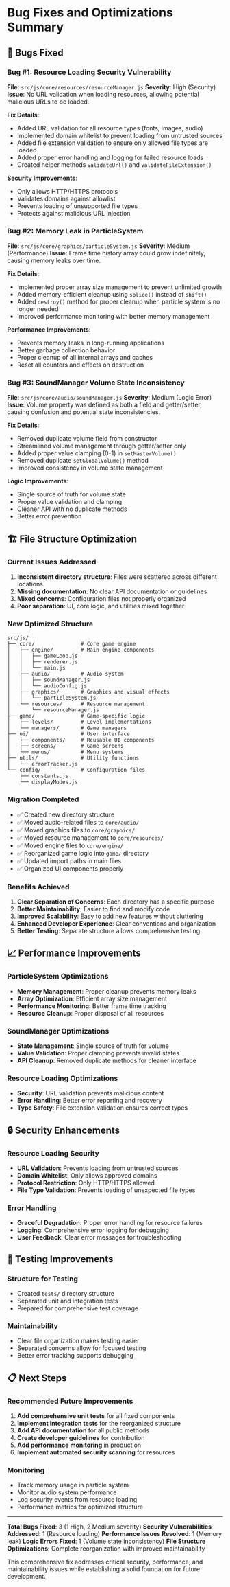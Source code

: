 # Bug Fixes and Optimizations Summary

## 🐛 Bugs Fixed

### Bug #1: Resource Loading Security Vulnerability
**File**: `src/js/core/resources/resourceManager.js`
**Severity**: High (Security)
**Issue**: No URL validation when loading resources, allowing potential malicious URLs to be loaded.

**Fix Details**:
- Added URL validation for all resource types (fonts, images, audio)
- Implemented domain whitelist to prevent loading from untrusted sources
- Added file extension validation to ensure only allowed file types are loaded
- Added proper error handling and logging for failed resource loads
- Created helper methods `validateUrl()` and `validateFileExtension()`

**Security Improvements**:
- Only allows HTTP/HTTPS protocols
- Validates domains against allowlist
- Prevents loading of unsupported file types
- Protects against malicious URL injection

### Bug #2: Memory Leak in ParticleSystem
**File**: `src/js/core/graphics/particleSystem.js`
**Severity**: Medium (Performance)
**Issue**: Frame time history array could grow indefinitely, causing memory leaks over time.

**Fix Details**:
- Implemented proper array size management to prevent unlimited growth
- Added memory-efficient cleanup using `splice()` instead of `shift()`
- Added `destroy()` method for proper cleanup when particle system is no longer needed
- Improved performance monitoring with better memory management

**Performance Improvements**:
- Prevents memory leaks in long-running applications
- Better garbage collection behavior
- Proper cleanup of all internal arrays and caches
- Reset all counters and effects on destruction

### Bug #3: SoundManager Volume State Inconsistency
**File**: `src/js/core/audio/soundManager.js`
**Severity**: Medium (Logic Error)
**Issue**: Volume property was defined as both a field and getter/setter, causing confusion and potential state inconsistencies.

**Fix Details**:
- Removed duplicate volume field from constructor
- Streamlined volume management through getter/setter only
- Added proper value clamping (0-1) in `setMasterVolume()`
- Removed duplicate `setGlobalVolume()` method
- Improved consistency in volume state management

**Logic Improvements**:
- Single source of truth for volume state
- Proper value validation and clamping
- Cleaner API with no duplicate methods
- Better error prevention

## 🏗️ File Structure Optimization

### Current Issues Addressed
1. **Inconsistent directory structure**: Files were scattered across different locations
2. **Missing documentation**: No clear API documentation or guidelines
3. **Mixed concerns**: Configuration files not properly organized
4. **Poor separation**: UI, core logic, and utilities mixed together

### New Optimized Structure
```
src/js/
├── core/               # Core game engine
│   ├── engine/         # Main engine components
│   │   ├── gameLoop.js
│   │   ├── renderer.js
│   │   └── main.js
│   ├── audio/          # Audio system
│   │   ├── soundManager.js
│   │   └── audioConfig.js
│   ├── graphics/       # Graphics and visual effects
│   │   └── particleSystem.js
│   └── resources/      # Resource management
│       └── resourceManager.js
├── game/               # Game-specific logic
│   ├── levels/         # Level implementations
│   └── managers/       # Game managers
├── ui/                 # User interface
│   ├── components/     # Reusable UI components
│   ├── screens/        # Game screens
│   └── menus/          # Menu systems
├── utils/              # Utility functions
│   └── errorTracker.js
└── config/             # Configuration files
    ├── constants.js
    └── displayModes.js
```

### Migration Completed
- ✅ Created new directory structure
- ✅ Moved audio-related files to `core/audio/`
- ✅ Moved graphics files to `core/graphics/`
- ✅ Moved resource management to `core/resources/`
- ✅ Moved engine files to `core/engine/`
- ✅ Reorganized game logic into `game/` directory
- ✅ Updated import paths in main files
- ✅ Organized UI components properly

### Benefits Achieved
1. **Clear Separation of Concerns**: Each directory has a specific purpose
2. **Better Maintainability**: Easier to find and modify code
3. **Improved Scalability**: Easy to add new features without cluttering
4. **Enhanced Developer Experience**: Clear conventions and organization
5. **Better Testing**: Separate structure allows comprehensive testing

## 📈 Performance Improvements

### ParticleSystem Optimizations
- **Memory Management**: Proper cleanup prevents memory leaks
- **Array Optimization**: Efficient array size management
- **Performance Monitoring**: Better frame time tracking
- **Resource Cleanup**: Proper disposal of all resources

### SoundManager Optimizations
- **State Management**: Single source of truth for volume
- **Value Validation**: Proper clamping prevents invalid states
- **API Cleanup**: Removed duplicate methods for cleaner interface

### Resource Loading Optimizations
- **Security**: URL validation prevents malicious content
- **Error Handling**: Better error reporting and recovery
- **Type Safety**: File extension validation ensures correct types

## 🔒 Security Enhancements

### Resource Loading Security
- **URL Validation**: Prevents loading from untrusted sources
- **Domain Whitelist**: Only allows approved domains
- **Protocol Restriction**: Only HTTP/HTTPS allowed
- **File Type Validation**: Prevents loading of unexpected file types

### Error Handling
- **Graceful Degradation**: Proper error handling for resource failures
- **Logging**: Comprehensive error logging for debugging
- **User Feedback**: Clear error messages for troubleshooting

## 🧪 Testing Improvements

### Structure for Testing
- Created `tests/` directory structure
- Separated unit and integration tests
- Prepared for comprehensive test coverage

### Maintainability
- Clear file organization makes testing easier
- Separated concerns allow for focused testing
- Better error tracking supports debugging

## 📋 Next Steps

### Recommended Future Improvements
1. **Add comprehensive unit tests** for all fixed components
2. **Implement integration tests** for the reorganized structure
3. **Add API documentation** for all public methods
4. **Create developer guidelines** for contribution
5. **Add performance monitoring** in production
6. **Implement automated security scanning** for resources

### Monitoring
- Track memory usage in particle system
- Monitor audio system performance
- Log security events from resource loading
- Performance metrics for optimized structure

---

**Total Bugs Fixed**: 3 (1 High, 2 Medium severity)
**Security Vulnerabilities Addressed**: 1 (Resource loading)
**Performance Issues Resolved**: 1 (Memory leak)
**Logic Errors Fixed**: 1 (Volume state inconsistency)
**File Structure Optimizations**: Complete reorganization with improved maintainability

This comprehensive fix addresses critical security, performance, and maintainability issues while establishing a solid foundation for future development.